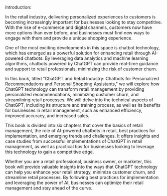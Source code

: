 Introduction:

In the retail industry, delivering personalized experiences to customers is becoming increasingly important for businesses looking to stay competitive. With the rise of e-commerce and digital channels, customers now have more options than ever before, and businesses must find new ways to engage with them and provide a unique shopping experience.

One of the most exciting developments in this space is chatbot technology, which has emerged as a powerful solution for enhancing retail through AI-powered chatbots. By leveraging data analytics and machine learning algorithms, chatbots powered by ChatGPT can provide real-time guidance and support to retail professionals, minimizing the risk of customer churn.

In this book, titled "ChatGPT and Retail Industry: Chatbots for Personalized Recommendations and Personal Shopping Assistants," we will explore how ChatGPT technology can transform retail management by providing personalized recommendations, minimizing customer churn, and streamlining retail processes. We will delve into the technical aspects of ChatGPT, including its structure and training process, as well as its benefits for businesses in retail management, such as enhanced efficiency, improved accuracy, and increased sales.

This book is divided into six chapters that cover the basics of retail management, the role of AI-powered chatbots in retail, best practices for implementation, and emerging trends and challenges. It offers insights and case studies from successful implementations of ChatGPT in retail management, as well as practical tips for businesses looking to leverage this technology to gain a competitive edge.

Whether you are a retail professional, business owner, or marketer, this book will provide valuable insights into the ways that ChatGPT technology can help you enhance your retail strategy, minimize customer churn, and streamline retail processes. By following best practices for implementation and leveraging the power of AI, businesses can optimize their retail management and stay ahead of the curve.
